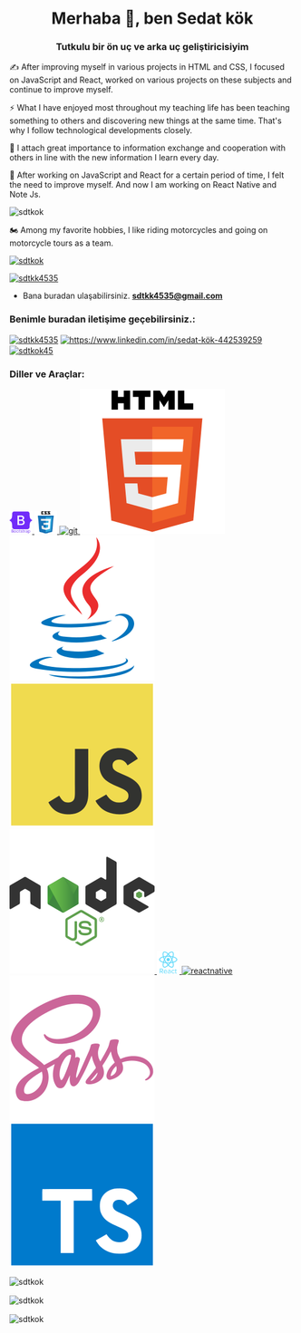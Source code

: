<h1 align="center">Merhaba 👋, ben Sedat kök</h1>
<h3 align="center">Tutkulu bir ön uç ve arka uç geliştiricisiyim</h3>
<p> ✍️ After improving myself in various projects in HTML and CSS, I focused on JavaScript and React, worked on various projects on these subjects and continue to improve myself.</p>
<p> ⚡ What I have enjoyed most throughout my teaching life has been teaching something to others and discovering new things at the same time. That's why I follow technological developments closely.</p>
<p> 🤝 I attach great importance to information exchange and cooperation with others in line with the new information I learn every day.</p>
<p>🔭 After working on JavaScript and React for a certain period of time, I felt the need to improve myself. And now I am working on React Native and Note Js.</p>

<p align="left"> <img src="https://komarev.com/ghpvc/?username=sdtkok&label=Profile%20views&color=0e75b6&style=flat" alt="sdtkok" /> </p>
<p>🏍️ Among my favorite hobbies, I like riding motorcycles and going on motorcycle tours as a team.</p>
<p align="left"> <a href="https://www.linkedin.com/in/sedat-k%C3%B6k-442539259?utm_source=share&utm_campaign=share_via&utm_content=profile&utm_medium=android_app"><img src="https://github-profile-trophy.vercel.app/?username=sdtkok" alt="sdtkok" /></a> </p>

<p align="left"> <a href="https://twitter.com/sdtkk4535" target="blank"><img src="https://img.shields.io/twitter/follow/sdtkk4535?logo=twitter&style=for-the-badge" alt="sdtkk4535" /></a> </p>

- Bana buradan ulaşabilirsiniz. **sdtkk4535@gmail.com**

<h3 align="left">Benimle buradan iletişime geçebilirsiniz.:</h3>
<p align="left">
<a href="https://twitter.com/sdtkk4535" target="blank"><img align="center" src="https://raw.githubusercontent.com/rahuldkjain/github-profile-readme-generator/master/src/images/icons/Social/twitter.svg" alt="sdtkk4535" height="30" width="40" /></a>
<a href="https://linkedin.com/tr/https://www.linkedin.com/tr/sedat-kök-442539259" target="blank"><img align="center" src="https://raw.githubusercontent.com/rahuldkjain/github-profile-readme-generator/master/src/images/icons/Social/linked-in-alt.svg" alt="https://www.linkedin.com/in/sedat-kök-442539259" height="30" width="40" /></a>
<a href="https://instagram.com/sdtkok45" target="blank"><img align="center" src="https://raw.githubusercontent.com/rahuldkjain/github-profile-readme-generator/master/src/images/icons/Social/instagram.svg" alt="sdtkok45" height="30" width="40" /></a>
</p>

<h3 align="left">Diller ve Araçlar:</h3>
<p align="left"> <a href="https://getbootstrap.com" target="_blank" rel="noreferrer"> <img src="https://raw.githubusercontent.com/devicons/devicon/master/icons/bootstrap/bootstrap-plain-wordmark.svg" alt="önyükleme" width="40" height="40"/> </a> <a href="https://www.w3schools.com/css/" target="_blank" rel="noreferrer"> <img src="https://raw.githubusercontent.com/devicons/devicon/master/icons/css3/css3-original-wordmark.svg" alt="css3" width="40" height="40"/> </a> <a href="https://git-scm.com/" target="_blank" rel="noreferrer"> <img src="https://www.vectorlogo.zone/logos/git-scm/git-scm-icon.svg" alt="git" genişlik="40" yükseklik="40"/> </a> <a href="https://www.w3.org/html/" target="_blank" rel="noreferrer"> <img src="https://raw.githubusercontent.com/devicons/devicon/master/icons/html5/html5-original-wordmark.svg" alt="html5" genişlik="40" yükseklik="40"/> </a> <a href="https://www.java.com" target="_blank" rel="noreferrer"> <img src="https://raw.githubusercontent.com/devicons/devicon/master/icons/java/java-original.svg" alt="java" genişlik="30" yükseklik="30"/> </a> <a href="https://developer.mozilla.org/tr-TR/dokümanlar/Web/JavaScript" target="_blank" rel="noreferrer"> <img src="https://raw.githubusercontent.com/devicons/devicon/master/icons/javascript/javascript-original.svg" alt="javascript" genişlik="40" yükseklik="40"/> </a> <a href="https://nodejs.org" target="_blank" rel="noreferrer"> <img src="https://raw.githubusercontent.com/devicons/devicon/master/icons/nodejs/nodejs-original-wordmark.svg" alt="nodejs" genişlik="40" yükseklik="40"/> </a> <a href="https://reactjs.org/" target="_blank" rel="noreferrer"> <img src="https://raw.githubusercontent.com/devicons/devicon/master/icons/react/react-original-wordmark.svg" alt="react" width="40" height="40"/> </a> <a href="https://reactnative.dev/" target="_blank" rel="noreferrer"> <img src="https://reactnative.dev/img/header_logo.svg" alt="reactnative" genişlik="40" yükseklik="40"/> </a> <a href="https://sass-lang.com" target="_blank" rel="noreferrer"> <img src="https://raw.githubusercontent.com/devicons/devicon/master/icons/sass/sass-original.svg" alt="sass" genişlik="40" yükseklik="40"/> </a> <a href="https://www.typescriptlang.org/" target="_blank" rel="noreferrer"> <img src="https://raw.githubusercontent.com/devicons/devicon/master/icons/typescript/typescript-original.svg" alt="typescript" genişlik="40" yükseklik="40"/> </a> </p>

<p><img hizala="sol" src="https://github-readme-stats.vercel.app/api/top-langs?username=sdtkok&show_icons=true&locale=tr&layout=compact" alt="sdtkok" /></p>

<p> <img align="center" src="https://github-readme-stats.vercel.app/api?username=sdtkok&show_icons=true&locale=tr" alt="sdtkok" /></p>

<p><img align="center" src="https://github-readme-streak-stats.herokuapp.com/?user=sdtkok&" alt="sdtkok" /></p>
